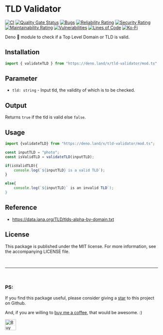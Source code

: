 # TLD Validator

[![CI](https://github.com/arghyadeep-k/deno-tld-validator/actions/workflows/deno-ci.yml/badge.svg?branch=main)](https://github.com/arghyadeep-k/deno-tld-validator/actions/workflows/deno-ci.yml)
[![Quality Gate Status](https://sonarcloud.io/api/project_badges/measure?project=arghyadeep-k_deno-tld-validator&metric=alert_status)](https://sonarcloud.io/dashboard?id=arghyadeep-k_deno-tld-validator)
[![Bugs](https://sonarcloud.io/api/project_badges/measure?project=arghyadeep-k_deno-tld-validator&metric=bugs)](https://sonarcloud.io/dashboard?id=arghyadeep-k_deno-tld-validator)
[![Reliability Rating](https://sonarcloud.io/api/project_badges/measure?project=arghyadeep-k_deno-tld-validator&metric=reliability_rating)](https://sonarcloud.io/dashboard?id=arghyadeep-k_deno-tld-validator)
[![Security Rating](https://sonarcloud.io/api/project_badges/measure?project=arghyadeep-k_deno-tld-validator&metric=security_rating)](https://sonarcloud.io/dashboard?id=arghyadeep-k_deno-tld-validator)
[![Maintainability Rating](https://sonarcloud.io/api/project_badges/measure?project=arghyadeep-k_deno-tld-validator&metric=sqale_rating)](https://sonarcloud.io/dashboard?id=arghyadeep-k_deno-tld-validator)
[![Vulnerabilities](https://sonarcloud.io/api/project_badges/measure?project=arghyadeep-k_deno-tld-validator&metric=vulnerabilities)](https://sonarcloud.io/dashboard?id=arghyadeep-k_deno-tld-validator)
[![Lines of Code](https://sonarcloud.io/api/project_badges/measure?project=arghyadeep-k_deno-tld-validator&metric=ncloc)](https://sonarcloud.io/dashboard?id=arghyadeep-k_deno-tld-validator)
[![Ko-Fi](https://img.shields.io/badge/buy%20me%20a%20coffee-donate-yellow.svg)](https://ko-fi.com/arghyadeep)

Deno 🦕 module to check if a Top Level Domain or TLD is valid.

## Installation

```typescript
import { validateTLD } from "https://deno.land/x/tld-validator/mod.ts";
```

## Parameter

- `tld: string` - Input tld, the validity of which is to be checked.

## Output

Returns `true` if the tld is valid else `false`.

## Usage

```typescript
import {validateTLD} from "https://deno.land/x/tld-validator/mod.ts";

const inputTLD = "photo";
const isValidTLD = validateTLD(inputTLD);

if(isValidTLD){
    console.log(`${inputTLD} is a valid TLD`);
}

else{
    console.log(`${inputTLD}` is an invalid TLD`);
}
```

## Reference

- https://data.iana.org/TLD/tlds-alpha-by-domain.txt

## License

This package is published under the MIT license. For more information, see the
accompanying LICENSE file.

<br>

---

<br>

### PS:

If you find this package useful, please consider giving a
[star](https://github.com/arghyadeep-k/deno-tld-validator) to this project on
Github.

And, if you are willing to [buy me a coffee](https://ko-fi.com/arghyadeep), that
would be awesome. :)

<a href='https://ko-fi.com/arghyadeep' target='_blank'><img height='36' style='border:0px;height:36px;' src='https://cdn.ko-fi.com/cdn/kofi1.png?v=2' border='0' alt='Buy Me a Coffee at ko-fi.com' /></a>
